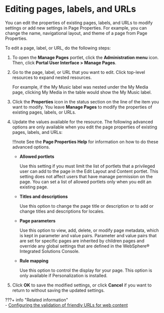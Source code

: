 # Editing pages, labels, and URLs

You can edit the properties of existing pages, labels, and URLs to modify settings or add new settings in Page Properties. For example, you can change the name, navigational layout, and theme of a page from Page Properties.

To edit a page, label, or URL, do the following steps:

1.  To open the **Manage Pages** portlet, click the **Administration menu** icon. Then, click **Portal User Interface > Manage Pages**.

2.  Go to the page, label, or URL that you want to edit. Click top-level resources to expand nested resources.

    For example, if the My Music label was nested under the My Media page, clicking My Media in the table would show the My Music label.

3.  Click the **Properties** icon in the status section on the line of the item you want to modify. You leave **Manage Pages** to modify the properties of existing pages, labels, or URLs.

4.  Update the values available for the resource. The following advanced options are only available when you edit the page properties of existing pages, labels, and URLs:

    !!!note
        See the **Page Properties Help** for information on how to do these advanced options.

    -   **Allowed portlets**

        Use this setting if you must limit the list of portlets that a privileged user can add to the page in the Edit Layout and Content portlet. This setting does not affect users that have manage permission on the page. You can set a list of allowed portlets only when you edit an existing page.

    -   **Titles and descriptions**

        Use this option to change the page title or description or to add or change titles and descriptions for locales.

    -   **Page parameters**

        Use this option to view, add, delete, or modify page metadata, which is kept in parameter and value pairs. Parameter and value pairs that are set for specific pages are inherited by children pages and override any global settings that are defined in the WebSphere® Integrated Solutions Console.

    -   **Rule mapping**

        Use this option to control the display for your page. This option is only available if Personalization is installed.

5.  Click **OK** to save the modified settings, or click **Cancel** if you want to return to without saving the updated settings.


???+ info "Related information"  
    -   [Configuring the validation of friendly URLs for web content](../../../../../../manage_content/wcm_delivery/delivering_web_content/deliver_webcontent_on_dx/customizing_content/friendlyurl_wcmviewer/validate_friendlyurl/configure_validate_friendly_urls.md)

